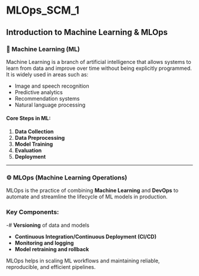 # MLOps_SCM_1

## Introduction to Machine Learning & MLOps

### 🧠 Machine Learning (ML)


Machine Learning is a branch of artificial intelligence that allows systems to learn from data and improve over time without being explicitly programmed. It is widely used in areas such as:

- Image and speech recognition
- Predictive analytics
- Recommendation systems
- Natural language processing


#### Core Steps in ML:

1. **Data Collection**
2. **Data Preprocessing**
3. **Model Training**
4. **Evaluation**
5. **Deployment**

---


### ⚙️ MLOps (Machine Learning Operations)

MLOps is the practice of combining **Machine Learning** and **DevOps** to automate and streamline the lifecycle of ML models in production.

### Key Components:

-# **Versioning** of data and models
- **Continuous Integration/Continuous Deployment (CI/CD)**
- **Monitoring and logging**
- **Model retraining and rollback**

MLOps helps in scaling ML workflows and maintaining reliable, reproducible, and efficient pipelines.
